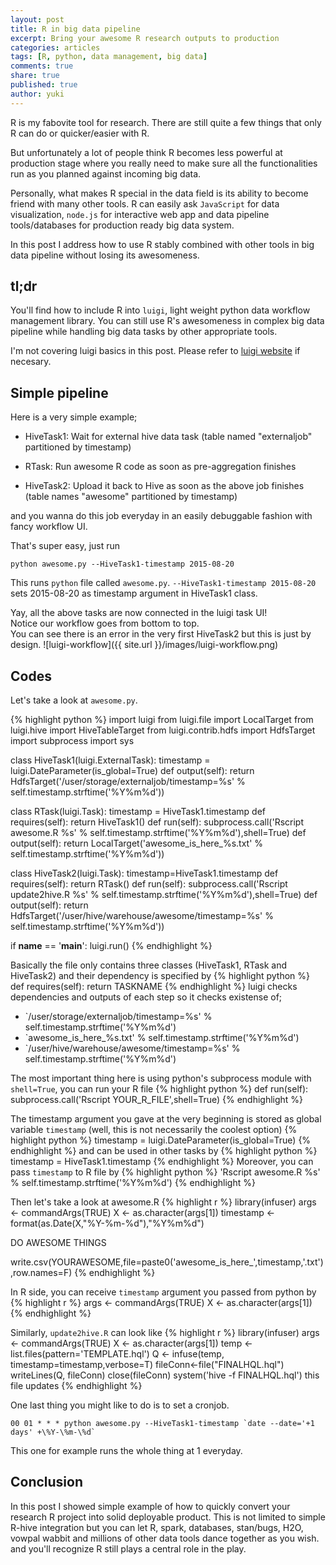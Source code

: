 ```yaml
---
layout: post
title: R in big data pipeline
excerpt: Bring your awesome R research outputs to production
categories: articles
tags: [R, python, data management, big data]
comments: true
share: true
published: true
author: yuki
---
```


<span class = "dropcap">R</span> is my fabovite tool for research. There are still quite a few things that only R can do or quicker/easier with R.

But unfortunately a lot of people think R becomes less powerful at production stage where you really need to make sure all the functionalities run as you planned against incoming big data.

Personally, what makes R special in the data field is its ability to become friend with many other tools. R can easily ask `JavaScript` for data visualization, `node.js` for interactive web app and data pipeline tools/databases for production ready big data system.

In this post I address how to use R stably combined with other tools in big data pipeline without losing its awesomeness.

## tl;dr
You'll find how to include R into `luigi`, light weight python data workflow management library. You can still use R's awesomeness in complex big data pipeline while handling big data tasks by other appropriate tools.

I'm not covering luigi basics in this post. Please refer to [luigi website](http://luigi.readthedocs.org/en/latest/index.html) if necesary.

## Simple pipeline
Here is a very simple example;

* HiveTask1: Wait for external hive data task (table named "externaljob" partitioned by timestamp)

* RTask: Run awesome R code as soon as pre-aggregation finishes

* HiveTask2: Upload it back to Hive as soon as the above job finishes (table names "awesome" partitioned by timestamp)

and you wanna do this job everyday in an easily debuggable fashion with fancy workflow UI.

That's super easy, just run 
  
```
python awesome.py --HiveTask1-timestamp 2015-08-20
```


This runs `python` file called `awesome.py`. `--HiveTask1-timestamp 2015-08-20` sets 2015-08-20 as timestamp argument in HiveTask1 class.




Yay, all the above tasks are now connected in the luigi task UI!  
Notice our workflow goes from bottom to top.  
You can see there is an error in the very first HiveTask2 but this is just by design.
![luigi-workflow]({{ site.url }}/images/luigi-workflow.png)


## Codes
Let's take a look at `awesome.py`.  

{% highlight python %}
import luigi
from luigi.file import LocalTarget
from luigi.hive import HiveTableTarget
from luigi.contrib.hdfs import HdfsTarget
import subprocess
import sys

class HiveTask1(luigi.ExternalTask):
    timestamp = luigi.DateParameter(is_global=True)
    def output(self):
        return HdfsTarget('/user/storage/externaljob/timestamp=%s' % self.timestamp.strftime('%Y%m%d'))

class RTask(luigi.Task):
    timestamp = HiveTask1.timestamp
    def requires(self):
        return HiveTask1()
    def run(self):
        subprocess.call('Rscript awesome.R %s' % self.timestamp.strftime('%Y%m%d'),shell=True)
    def output(self):
        return LocalTarget('awesome_is_here_%s.txt' % self.timestamp.strftime('%Y%m%d'))

class HiveTask2(luigi.Task):
    timestamp=HiveTask1.timestamp
    def requires(self):
        return RTask()
    def run(self):
        subprocess.call('Rscript update2hive.R %s' % self.timestamp.strftime('%Y%m%d'),shell=True)
    def output(self):
        return HdfsTarget('/user/hive/warehouse/awesome/timestamp=%s' % self.timestamp.strftime('%Y%m%d'))


if __name__ == '__main__':
    luigi.run()
{% endhighlight %}


Basically the file only contains three classes (HiveTask1, RTask and HiveTask2) and their dependency is specified by
{% highlight python %}
def requires(self):
        return TASKNAME
{% endhighlight %}
luigi checks dependencies and outputs of each step so it checks existense of;

- `/user/storage/externaljob/timestamp=%s' % self.timestamp.strftime('%Y%m%d')
- `awesome_is_here_%s.txt' % self.timestamp.strftime('%Y%m%d')
- `/user/hive/warehouse/awesome/timestamp=%s' % self.timestamp.strftime('%Y%m%d')

The most important thing here is using python's subprocess module with `shell=True`, you can run your R file
{% highlight python %}
def run(self):
        subprocess.call('Rscript YOUR_R_FILE',shell=True)
{% endhighlight %}

The timestamp argument you gave at the very beginning is stored as global variable `timestamp` (well, this is not necessarily the coolest option)
{% highlight python %}
timestamp = luigi.DateParameter(is_global=True)
{% endhighlight %}
and can be used in other tasks by
{% highlight python %}
timestamp = HiveTask1.timestamp
{% endhighlight %}
Moreover, you can pass `timestamp` to R file by
{% highlight python %}
'Rscript awesome.R %s' % self.timestamp.strftime('%Y%m%d')
{% endhighlight %}


Then let's take a look at awesome.R
{% highlight r %}
library(infuser)
args <- commandArgs(TRUE)
X <- as.character(args[1])
timestamp <- format(as.Date(X,"%Y-%m-%d"),"%Y%m%d")

DO AWESOME THINGS

write.csv(YOURAWESOME,file=paste0('awesome_is_here_',timestamp,'.txt'),row.names=F)
{% endhighlight %}

In R side, you can receive `timestamp` argument you passed from python by
{% highlight r %}
args <- commandArgs(TRUE)
X <- as.character(args[1])
{% endhighlight %}

Similarly, `update2hive.R` can look like
{% highlight r %}
library(infuser)
args <- commandArgs(TRUE)
X <- as.character(args[1])
temp <- list.files(pattern='TEMPLATE.hql')
Q <- infuse(temp, timestamp=timestamp,verbose=T)
fileConn<-file("FINALHQL.hql")
writeLines(Q, fileConn)
close(fileConn)
system('hive -f FINALHQL.hql')
this file updates 
{% endhighlight %}


One last thing you might like to do is to set a cronjob.
```
00 01 * * * python awesome.py --HiveTask1-timestamp `date --date='+1 days' +\%Y-\%m-\%d`
```
This one for example runs the whole thing at 1 everyday.

## Conclusion

In this post I showed simple example of how to quickly convert your research R project into solid deployable product.
This is not limited to simple R-hive integration but you can let R, spark, databases, stan/bugs, H2O, vowpal wabbit and millions of other data tools dance together as you wish. and you'll recognize R still plays a central role in the play.